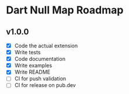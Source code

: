 # Dart Null Map Roadmap

## v1.0.0

- [X] Code the actual extension
- [X] Write tests
- [X] Code documentation
- [X] Write examples
- [X] Write README
- [ ] CI for push validation
- [ ] CI for release on pub.dev
